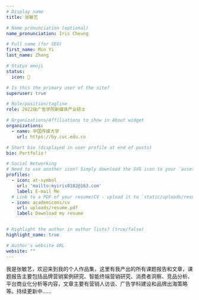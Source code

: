 ```yaml
---
# Display name
title: 张敏艺

# Name pronunciation (optional)
name_pronunciation: Iris Cheung

# Full name (for SEO)
first_name: Min Yi
last_name: Zhang

# Status emoji
status:
  icon: 💪

# Is this the primary user of the site?
superuser: true

# Role/position/tagline
role: 2022级广告学院新媒体产业硕士

# Organizations/Affiliations to show in About widget
organizations:
  - name: 中国传媒大学
    url: https://by.cuc.edu.cn

# Short bio (displayed in user profile at end of posts)
bio: Portfolio！

# Social Networking
# Need to use another icon? Simply download the SVG icon to your `assets/media/icons/` folder.
profiles:
  - icon: at-symbol
    url: 'mailto:myiris0102@163.com'
    label: E-mail Me
  # Link to a PDF of your resume/CV - upload it to `static/uploads/resume.pdf`
  - icon: academicons/cv
    url: uploads/resume.pdf
    label: Download my resume


# Highlight the author in author lists? (true/false)
highlight_name: true

# Author's website URL
website: ""
---
```

我是张敏艺，欢迎来到我的个人作品集，这里有我产出的所有课题报告和文章，课题报告主要包括品牌营销案例研究、智能终端营销研究、消费者洞察、竞品分析、平台商业化分析等内容，文章主要有营销人访谈、广告学科建设和品牌出海策略等。持续更新中......
